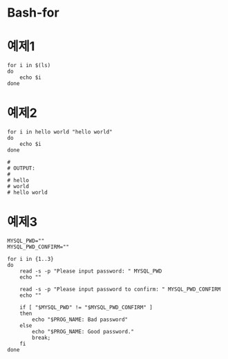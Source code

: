 # Bash-for

# 예제1

	for i in $(ls)
	do
		echo $i
	done

# 예제2

	for i in hello world "hello world"
	do
		echo $i
	done

	#
	# OUTPUT:
	# 
	# hello
	# world
	# hello world

# 예제3

	MYSQL_PWD=""
	MYSQL_PWD_CONFIRM=""

	for i in {1..3}
	do
		read -s -p "Please input password: " MYSQL_PWD
		echo ""

		read -s -p "Please input password to confirm: " MYSQL_PWD_CONFIRM
		echo ""

		if [ "$MYSQL_PWD" != "$MYSQL_PWD_CONFIRM" ]
		then
			echo "$PROG_NAME: Bad password"
		else
			echo "$PROG_NAME: Good password."
			break;
		fi  
	done


